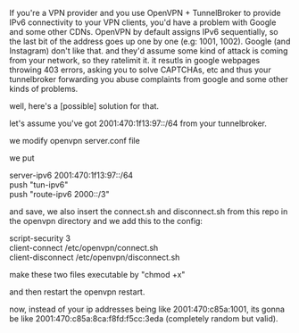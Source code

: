 If you're a VPN provider and you use OpenVPN + TunnelBroker to provide IPv6 connectivity to your VPN clients, you'd have a problem with Google and some other CDNs.
OpenVPN by default assigns IPv6 sequentially, so the last bit of the address goes up one by one (e.g: 1001, 1002). Google (and Instagram) don't like that. and they'd assume some kind of attack is coming from your network, so they ratelimit it.
it resutls in google webpages throwing 403 errors, asking you to solve CAPTCHAs, etc and thus your tunnelbroker forwarding you abuse complaints from google and some other kinds of problems.

well, here's a [possible] solution for that.

let's assume you've got 2001:470:1f13:97::/64 from your tunnelbroker.

we modify openvpn server.conf file

we put

server-ipv6 2001:470:1f13:97::/64\
push "tun-ipv6"\
push "route-ipv6 2000::/3"

and save, we also insert the connect.sh and disconnect.sh from this repo in the openvpn directory and we add this to the config:

script-security 3\
client-connect /etc/openvpn/connect.sh\
client-disconnect /etc/openvpn/disconnect.sh

make these two files executable by "chmod +x"

and then restart the openvpn restart.

now, instead of your ip addresses being like 2001:470:c85a:1001, its gonna be like 2001:470:c85a:8ca:f8fd:f5cc:3eda (completely random but valid).
